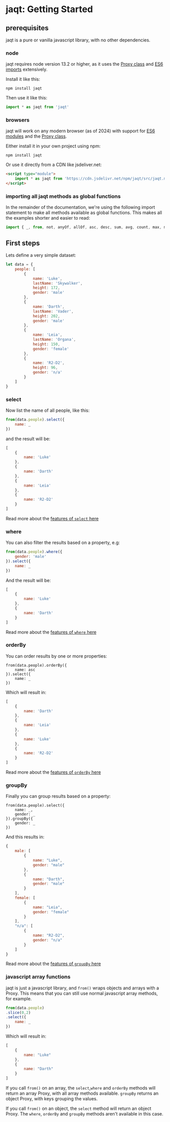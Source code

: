 # jaqt: Getting Started

## prerequisites

jaqt is a pure or vanilla javascript library, with no other dependencies.

### node

jaqt requires node version 13.2 or higher, as it uses the [Proxy class](https://developer.mozilla.org/en-US/docs/Web/JavaScript/Reference/Global_Objects/Proxy) and [ES6 imports](https://developer.mozilla.org/en-US/docs/Web/JavaScript/Reference/Statements/import) extensively.

Install it like this:

```shell
npm install jaqt
```

Then use it like this:

```javascript
import * as jaqt from 'jaqt'
```

### browsers

jaqt will work on any modern browser (as of 2024) with support for [ES6 modules](https://developer.mozilla.org/en-US/docs/Web/JavaScript/Reference/Statements/import) and the [Proxy class](https://developer.mozilla.org/en-US/docs/Web/JavaScript/Reference/Global_Objects/Proxy).

Either install it in your own project using npm:

```shell
npm install jaqt
```

Or use it directly from a CDN like jsdeliver.net:

```html
<script type="module">
	import * as jaqt from 'https://cdn.jsdelivr.net/npm/jaqt/src/jaqt.mjs'
</script>
```

### importing all jaqt methods as global functions

In the remainder of the documentation, we're using the following import statement to make all methods available as global functions. This makes all the examples shorter and easier to read:

```javascript
import { _, from, not, anyOf, allOf, asc, desc, sum, avg, count, max, min, one, many, first } from 'jaqt'
```

## First steps

Lets define a very simple dataset:

```javascript
let data = {
	people: [
		{
			name: 'Luke',
			lastName: 'Skywalker',
			height: 172,
			gender: 'male'
		},
		{
			name: 'Darth',
			lastName: 'Vader',
			height: 202,
			gender: 'male'
		},
		{
			name: 'Leia',
			lastName: 'Organa',
			height: 150,
			gender: 'female'
		},
		{
			name: 'R2-D2',
			height: 96,
			gender: 'n/a'
		}
	]
}
```

### select

Now list the name of all people, like this:

```javascript
from(data.people).select({
	name: _
})
```

and the result will be:

```javascript
[
	{
		name: 'Luke'
	},
	{
		name: 'Darth'
	},
	{
		name: 'Leia'
	},
	{
		name: 'R2-D2'
	}
]
````

Read more about the [features of `select` here](./select.md)

### where

You can also filter the results based on a property, e.g:

```javascript
from(data.people).where({
	gender: 'male'
}).select({
	name: _
})
````

And the result will be:

```javascript
[
	{
		name: 'Luke'
	},
	{
		name: 'Darth'
	}
]
```

Read more about the [features of `where` here](./where.md)

### orderBy

You can order results by one or more properties:

```
from(data.people).orderBy({
	name: asc
}).select({
	name: _
})
```

Which will result in:

```javascript
[
	{
		name: 'Darth'
	},
	{
		name: 'Leia'
	},
	{
		name: 'Luke'
	},
	{
		name: 'R2-D2'
	}
]
```

Read more about the [features of `orderBy` here](.orderBy.md)


### groupBy

Finally you can group results based on a property:

```
from(data.people).select({
	name: _,
	gender: _
}).groupBy({
	gender: _
})
```

And this results in:

```javascript
{
	male: [
		{
			name: "Luke",
			gender: "male"
		},
		{
			name: "Darth",
			gender: "male"
		}
	],
	female: [
		{
			name: "Leia",
			gender: "female"
		}
	],
	"n/a": [
		{
			name: "R2-D2",
			gender: "n/a"
		}
	]
}
```

Read more about the [features of `groupBy` here](./groupBy.md)

### javascript array functions

jaqt is just a javascript library, and `from()` wraps objects and arrays with a Proxy. This means that you can still use normal javascript array methods, for example.

```javascript
from(data.people)
.slice(0,2)
.select({
	name: _
})
```

Which will result in:

```javascript
[
	{
		name: "Luke"
	},
	{
		name: "Darth"
	}
]
```

If you call `from()` on an array, the `select`,`where` and `orderBy` methods will return an array Proxy, with all array methods available. `groupBy` returns an object Proxy, with keys grouping the values.

If you call `from()` on an object, the `select` method will return an object Proxy. The `where`, `orderBy` and `groupBy` methods aren't available in this case.

